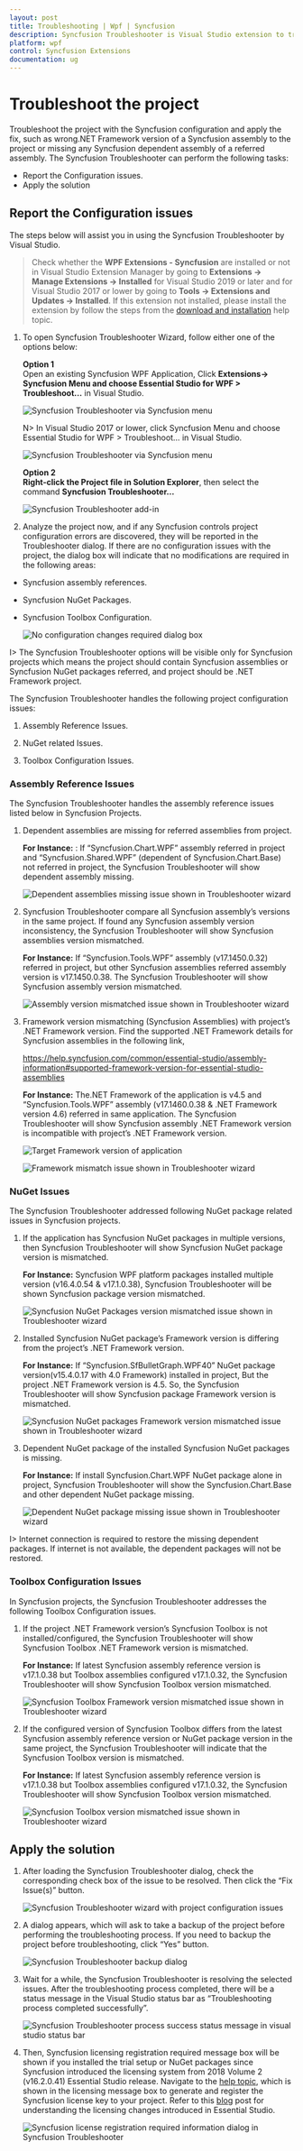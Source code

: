 ```yaml
---
layout: post
title: Troubleshooting | Wpf | Syncfusion
description: Syncfusion Troubleshooter is Visual Studio extension to troubleshoot the configuration issues in Syncfusion assembly reference, webconfig entries in projects.
platform: wpf
control: Syncfusion Extensions
documentation: ug
---
```


# Troubleshoot the project

Troubleshoot the project with the Syncfusion configuration and apply the fix, such as wrong.NET Framework version of a Syncfusion assembly to the project or missing any Syncfusion dependent assembly of a referred assembly. The Syncfusion Troubleshooter can perform the following tasks:

* Report the Configuration issues.  
* Apply the solution

## Report the Configuration issues

The steps below will assist you in using the Syncfusion Troubleshooter by Visual Studio. 

> Check whether the **WPF Extensions - Syncfusion** are installed or not in Visual Studio Extension Manager by going to **Extensions -> Manage Extensions -> Installed** for Visual Studio 2019 or later and for Visual Studio 2017 or lower by going to **Tools -> Extensions and Updates -> Installed**. If this extension not installed, please install the extension by follow the steps from the [download and installation](download-and-installation) help topic.

1. To open Syncfusion Troubleshooter Wizard, follow either one of the options below: 
   
   **Option 1**  
   Open an existing Syncfusion WPF Application, Click **Extensions-> Syncfusion Menu and choose Essential Studio for WPF > Troubleshoot…** in Visual Studio.

   ![Syncfusion Troubleshooter via Syncfusion menu](SyncfusionTroubleshooter_images/Syncfusion_Menu_Troubleshooter_2019.png)

   N> In Visual Studio 2017 or lower, click Syncfusion Menu and choose Essential Studio for WPF > Troubleshoot… in Visual Studio.

   ![Syncfusion Troubleshooter via Syncfusion menu](SyncfusionTroubleshooter_images/Syncfusion_Menu_Troubleshooter.png)

   **Option 2**  
   **Right-click the Project file in Solution Explorer**, then select the command **Syncfusion Troubleshooter…**

   ![Syncfusion Troubleshooter add-in](SyncfusionTroubleshooter_images/SyncfusionTroubleshooter-img1_2019.png)

2. Analyze the project now, and if any Syncfusion controls project configuration errors are discovered, they will be reported in the Troubleshooter dialog.  If there are no configuration issues with the project, the dialog box will indicate that no modifications are required in the following areas:

* Syncfusion assembly references.
* Syncfusion NuGet Packages. 
* Syncfusion Toolbox Configuration.

   ![No configuration changes required dialog box](SyncfusionTroubleshooter_images/SyncfusionTroubleshooter-img2.png)

I> The Syncfusion Troubleshooter options will be visible only for Syncfusion projects which means the project should contain Syncfusion assemblies or Syncfusion NuGet packages referred, and project should be .NET Framework project.

The Syncfusion Troubleshooter handles the following project configuration issues: 

1. Assembly Reference Issues.

2. NuGet related Issues.

3. Toolbox Configuration Issues.

### Assembly Reference Issues

The Syncfusion Troubleshooter handles the assembly reference issues listed below in Syncfusion Projects. 

1. Dependent assemblies are missing for referred assemblies from project. 

   **For Instance:**  : If “Syncfusion.Chart.WPF” assembly referred in project and “Syncfusion.Shared.WPF” (dependent of Syncfusion.Chart.Base) not referred in project, the Syncfusion Troubleshooter will show dependent assembly missing.

   ![Dependent assemblies missing issue shown in Troubleshooter wizard](SyncfusionTroubleshooter_images/SyncfusionTroubleshooter-img3.png)

2. Syncfusion Troubleshooter compare all Syncfusion assembly’s versions in the same project. If found any Syncfusion assembly version inconsistency, the Syncfusion Troubleshooter will show Syncfusion assemblies version mismatched. 

   **For Instance:**  If “Syncfusion.Tools.WPF” assembly (v17.1450.0.32) referred in project, but other Syncfusion assemblies referred assembly version is v17.1450.0.38. The Syncfusion Troubleshooter will show Syncfusion assembly version mismatched.

   ![Assembly version mismatched issue shown in Troubleshooter wizard](SyncfusionTroubleshooter_images/SyncfusionTroubleshooter-img4.png)

3. Framework version mismatching (Syncfusion Assemblies) with project’s .NET Framework version. Find the supported .NET Framework details for Syncfusion assemblies in the following link,

   <https://help.syncfusion.com/common/essential-studio/assembly-information#supported-framework-version-for-essential-studio-assemblies> 

   **For Instance:** The.NET Framework of the application is v4.5 and “Syncfusion.Tools.WPF” assembly (v17.1460.0.38 & .NET Framework version 4.6) referred in same application. The Syncfusion Troubleshooter will show Syncfusion assembly .NET Framework version is incompatible with project’s .NET Framework version.

   ![Target Framework version of application](SyncfusionTroubleshooter_images/SyncfusionTroubleshooter-img5.jpg)

   ![Framework mismatch issue shown in Troubleshooter wizard](SyncfusionTroubleshooter_images/SyncfusionTroubleshooter-img6.png)

### NuGet Issues

The Syncfusion Troubleshooter addressed following NuGet package related issues in Syncfusion projects. 

1. If the application has Syncfusion NuGet packages in multiple versions, then Syncfusion Troubleshooter will show  Syncfusion  NuGet package version is mismatched. 

   **For Instance:** Syncfusion WPF platform packages installed multiple version (v16.4.0.54 & v17.1.0.38), Syncfusion Troubleshooter will be shown Syncfusion package version mismatched.
 
   ![Syncfusion NuGet Packages version mismatched issue shown in Troubleshooter wizard](SyncfusionTroubleshooter_images/SyncfusionTroubleshooter-img7.png)

2. Installed Syncfusion NuGet package’s Framework version is differing from the project’s .NET Framework version.

   **For Instance:** If “Syncfusion.SfBulletGraph.WPF40” NuGet package version(v15.4.0.17 with 4.0 Framework) installed in project, But the project .NET Framework version is 4.5. So, the Syncfusion Troubleshooter will show Syncfusion package Framework version is mismatched.
  
   ![Syncfusion NuGet packages Framework version mismatched issue shown in Troubleshooter wizard](SyncfusionTroubleshooter_images/SyncfusionTroubleshooter-img8.png)

3. Dependent NuGet package of the installed Syncfusion NuGet packages is missing.

   **For Instance:** If install Syncfusion.Chart.WPF NuGet package alone in project, Syncfusion Troubleshooter will show the Syncfusion.Chart.Base and other dependent NuGet package missing.
 
   ![Dependent NuGet package missing issue shown in Troubleshooter wizard](SyncfusionTroubleshooter_images/SyncfusionTroubleshooter-img9.png)

I> Internet connection is required to restore the missing dependent packages. If internet is not available, the dependent packages will not be restored.

### Toolbox Configuration Issues

In Syncfusion projects, the Syncfusion Troubleshooter addresses the following Toolbox Configuration issues.

1. If the project .NET Framework version’s Syncfusion Toolbox is not installed/configured, the Syncfusion Troubleshooter will show Syncfusion Toolbox .NET Framework version is mismatched. 

   **For Instance:** If latest Syncfusion assembly reference version is v17.1.0.38 but Toolbox assemblies configured v17.1.0.32, the Syncfusion Troubleshooter will show Syncfusion Toolbox version mismatched.
 
   ![Syncfusion Toolbox Framework version mismatched issue shown in Troubleshooter wizard](SyncfusionTroubleshooter_images/SyncfusionTroubleshooter-img10.png)

2. If the configured version of Syncfusion Toolbox differs from the latest Syncfusion assembly reference version or NuGet package version in the same project, the Syncfusion Troubleshooter will indicate that the Syncfusion Toolbox version is mismatched.

   **For Instance:** If latest Syncfusion assembly reference version is v17.1.0.38 but Toolbox assemblies configured v17.1.0.32, the Syncfusion Troubleshooter will show Syncfusion Toolbox version mismatched.
  
   ![Syncfusion Toolbox version mismatched issue shown in Troubleshooter wizard](SyncfusionTroubleshooter_images/SyncfusionTroubleshooter-img11.png)

## Apply the solution

1. After loading the Syncfusion Troubleshooter dialog, check the corresponding check box of the issue to be resolved. Then click the “Fix Issue(s)” button. 

   ![Syncfusion Troubleshooter wizard with project configuration issues](SyncfusionTroubleshooter_images/SyncfusionTroubleshooter-img12.png)

2. A dialog appears, which will ask to take a backup of the project before performing the troubleshooting process. If you need to backup the project before troubleshooting, click “Yes” button. 

   ![Syncfusion Troubleshooter backup dialog](SyncfusionTroubleshooter_images/SyncfusionTroubleshooter-img13.jpeg)

3. Wait for a while, the Syncfusion Troubleshooter is resolving the selected issues. After the troubleshooting process completed, there will be a status message in the Visual Studio status bar as “Troubleshooting process completed successfully”.

   ![Syncfusion Troubleshooter process success status message in visual studio status bar](SyncfusionTroubleshooter_images/SyncfusionTroubleshooter-img14.jpeg)

4. Then, Syncfusion licensing registration required message box will be shown if you installed the trial setup or NuGet packages since Syncfusion introduced the licensing system from 2018 Volume 2 (v16.2.0.41) Essential Studio release. Navigate to the [help topic](https://help.syncfusion.com/common/essential-studio/licensing/license-key#how-to-generate-syncfusion-license-key), which is shown in the licensing message box to generate and register the Syncfusion license key to your project. Refer to this [blog](https://www.syncfusion.com/blogs/post/whats-new-in-2018-volume-2.aspx) post for understanding the licensing changes introduced in Essential Studio.   

   ![Syncfusion license registration required information dialog in Syncfusion Troubleshooter](SyncfusionTroubleshooter_images/SyncfusionTroubleshooter-img15.jpeg)